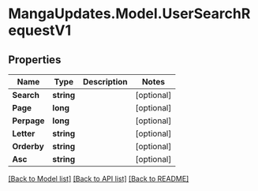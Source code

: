# MangaUpdates.Model.UserSearchRequestV1

## Properties

Name | Type | Description | Notes
------------ | ------------- | ------------- | -------------
**Search** | **string** |  | [optional] 
**Page** | **long** |  | [optional] 
**Perpage** | **long** |  | [optional] 
**Letter** | **string** |  | [optional] 
**Orderby** | **string** |  | [optional] 
**Asc** | **string** |  | [optional] 

[[Back to Model list]](../README.md#documentation-for-models) [[Back to API list]](../README.md#documentation-for-api-endpoints) [[Back to README]](../README.md)

